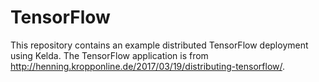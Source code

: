 # TensorFlow

This repository contains an example distributed TensorFlow deployment using
Kelda. The TensorFlow application is from
http://henning.kropponline.de/2017/03/19/distributing-tensorflow/.

